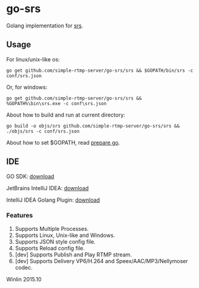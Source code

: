 # go-srs

Golang implementation for [srs][srs].

## Usage

For linux/unix-like os:

```
go get github.com/simple-rtmp-server/go-srs/srs && $GOPATH/bin/srs -c conf/srs.json
```

Or, for windows:

```
go get github.com/simple-rtmp-server/go-srs/srs && %GOPATH%\bin\srs.exe -c conf\srs.json
```

About how to build and run at current directory:

```
go build -o objs/srs github.com/simple-rtmp-server/go-srs/srs && ./objs/srs -c conf/srs.json
```

About how to set $GOPATH, read [prepare go][go-prepare].

## IDE

GO SDK: [download][go-download]

JetBrains IntelliJ IDEA: [download][go-ide]

IntelliJ IDEA Golang Plugin: [download][go-ide-plugin]

### Features

1. Supports Multiple Processes.
1. Supports Linux, Unix-like and Windows.
1. Supports JSON style config file.
1. Supports Reload config file.
1. [dev] Supports Publish and Play RTMP stream.
1. [dev] Supports Delivery VP6/H.264 and Speex/AAC/MP3/Nellymoser codec.

Winlin 2015.10

[srs]: https://github.com/simple-rtmp-server/srs

[go-download]: http://www.golangtc.com/download
[go-prepare]: http://blog.csdn.net/win_lin/article/details/40618671
[go-ide]: http://www.jetbrains.com/idea/download
[go-ide-plugin]: https://github.com/go-lang-plugin-org/go-lang-idea-plugin
